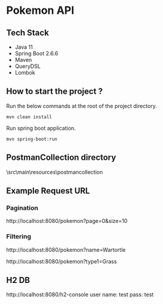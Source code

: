# Pokemon API

## Tech Stack
- Java 11
- Spring Boot 2.6.6
- Maven
- QueryDSL
- Lombok


## How to start the project ?
Run the below commands at the root of the project directory.
```
mvn clean install
```
Run spring boot application.
```
mvn spring-boot:run
```

## PostmanCollection directory
\src\main\resources\postmancollection

## Example Request URL
### Pagination
http://localhost:8080/pokemon?page=0&size=10
### Filtering
http://localhost:8080/pokemon?name=Wartortle

http://localhost:8080/pokemon?type1=Grass

## H2 DB
http://localhost:8080/h2-console
user name: test
pass: test

